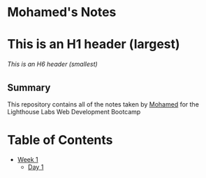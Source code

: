 # Mohamed's Notes
# This is an H1 header (largest)
###### This is an H6 header (smallest)
## Summary 

This repository contains all of the notes taken by [Mohamed](https://github.com/mhassan-hub) for the Lighthouse Labs Web Development Bootcamp

# Table of Contents
* [Week 1](/Week_1)
  * [Day 1](/Week_1/Day_1)
